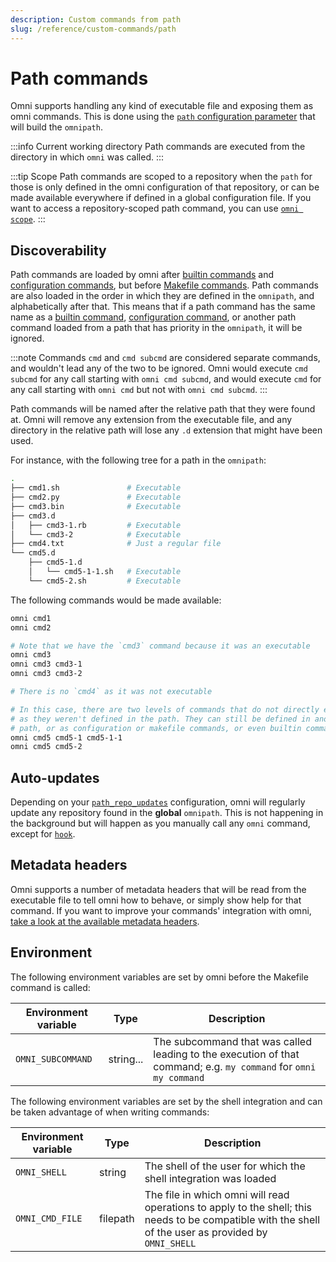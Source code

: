 ```yaml
---
description: Custom commands from path
slug: /reference/custom-commands/path
---
```


# Path commands

Omni supports handling any kind of executable file and exposing them as omni commands. This is done using the [`path` configuration parameter](/reference/configuration/parameters/path) that will build the `omnipath`.

:::info Current working directory
Path commands are executed from the directory in which `omni` was called.
:::

:::tip Scope
Path commands are scoped to a repository when the `path` for those is only defined in the omni configuration of that repository, or can be made available everywhere if defined in a global configuration file. If you want to access a repository-scoped path command, you can use [`omni scope`](/reference/builtin-commands/scope).
:::


## Discoverability

Path commands are loaded by omni after [builtin commands](/reference/builtin-commands) and [configuration commands](/reference/custom-commands/configuration), but before [Makefile commands](/reference/custom-commands/makefile). Path commands are also loaded in the order in which they are defined in the `omnipath`, and alphabetically after that. This means that if a path command has the same name as a [builtin command](/reference/builtin-commands), [configuration command](/reference/custom-commands/configuration), or another path command loaded from a path that has priority in the `omnipath`, it will be ignored.

:::note
Commands `cmd` and `cmd subcmd` are considered separate commands, and wouldn't lead any of the two to be ignored. Omni would execute `cmd subcmd` for any call starting with `omni cmd subcmd`, and would execute `cmd` for any call starting with `omni cmd` but not with `omni cmd subcmd`.
:::

Path commands will be named after the relative path that they were found at. Omni will remove any extension from the executable file, and any directory in the relative path will lose any `.d` extension that might have been used.

For instance, with the following tree for a path in the `omnipath`:

```bash
.
├── cmd1.sh               # Executable
├── cmd2.py               # Executable
├── cmd3.bin              # Executable
├── cmd3.d
│   ├── cmd3-1.rb         # Executable
│   └── cmd3-2            # Executable
├── cmd4.txt              # Just a regular file
└── cmd5.d
    ├── cmd5-1.d
    │   └── cmd5-1-1.sh   # Executable
    └── cmd5-2.sh         # Executable
```

The following commands would be made available:

```bash
omni cmd1
omni cmd2

# Note that we have the `cmd3` command because it was an executable
omni cmd3
omni cmd3 cmd3-1
omni cmd3 cmd3-2

# There is no `cmd4` as it was not executable

# In this case, there are two levels of commands that do not directly exist
# as they weren't defined in the path. They can still be defined in another
# path, or as configuration or makefile commands, or even builtin commands.
omni cmd5 cmd5-1 cmd5-1-1
omni cmd5 cmd5-2
```

## Auto-updates

Depending on your [`path_repo_updates`](/reference/configuration/parameters/path_repo_updates) configuration, omni will regularly update any repository found in the **global** `omnipath`. This is not happening in the background but will happen as you manually call any `omni` command, except for [`hook`](/reference/builtin-commands/hook).

## Metadata headers

Omni supports a number of metadata headers that will be read from the executable file to tell omni how to behave, or simply show help for that command. If you want to improve your commands' integration with omni, [take a look at the available metadata headers](path/metadata-headers).

## Environment

The following environment variables are set by omni before the Makefile command is called:

| Environment variable | Type | Description |
|----------------------|------|-------------|
| `OMNI_SUBCOMMAND` | string... | The subcommand that was called leading to the execution of that command; e.g. `my command` for `omni my command` |

The following environment variables are set by the shell integration and can be taken advantage of when writing commands:

| Environment variable | Type | Description |
|----------------------|------|-------------|
| `OMNI_SHELL` | string | The shell of the user for which the shell integration was loaded |
| `OMNI_CMD_FILE` | filepath | The file in which omni will read operations to apply to the shell; this needs to be compatible with the shell of the user as provided by `OMNI_SHELL` |
